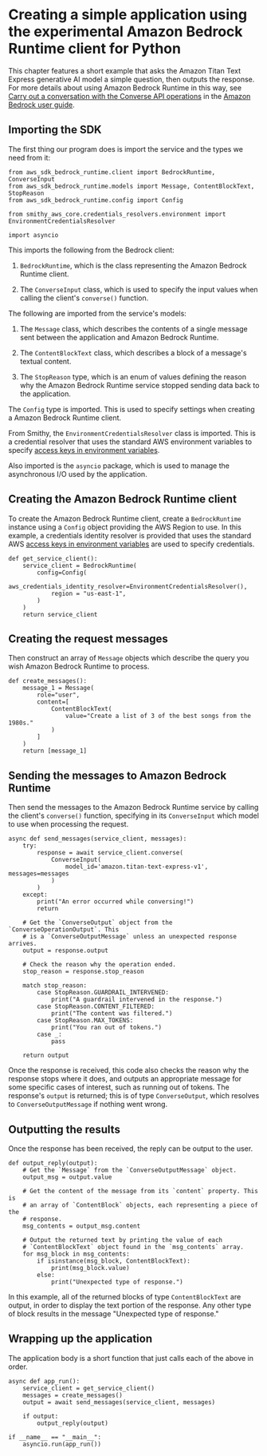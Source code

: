 # Creating a simple application using the experimental Amazon Bedrock Runtime client for Python<a name="simple-app"></a>

This chapter features a short example that asks the Amazon Titan Text Express generative AI model a simple question, then outputs the response. For more details about using Amazon Bedrock Runtime in this way, see [Carry out a conversation with the Converse API operations](https://docs.aws.amazon.com/bedrock/latest/userguide/conversation-inference.html) in the [Amazon Bedrock user guide](https://docs.aws.amazon.com/bedrock/latest/userguide/what-is-bedrock.html).

## Importing the SDK<a name="simple-app-imports"></a>

The first thing our program does is import the service and the types we need from it:

```
from aws_sdk_bedrock_runtime.client import BedrockRuntime, ConverseInput
from aws_sdk_bedrock_runtime.models import Message, ContentBlockText, StopReason
from aws_sdk_bedrock_runtime.config import Config

from smithy_aws_core.credentials_resolvers.environment import EnvironmentCredentialsResolver

import asyncio
```

This imports the following from the Bedrock client:

1. `BedrockRuntime`, which is the class representing the Amazon Bedrock Runtime client.

1. The `ConverseInput` class, which is used to specify the input values when calling the client's `converse()` function.

The following are imported from the service's models:

1. The `Message` class, which describes the contents of a single message sent between the application and Amazon Bedrock Runtime.

1. The `ContentBlockText` class, which describes a block of a message's textual content.

1. The `StopReason` type, which is an enum of values defining the reason why the Amazon Bedrock Runtime service stopped sending data back to the application.

The `Config` type is imported. This is used to specify settings when creating a Amazon Bedrock Runtime client.

From Smithy, the `EnvironmentCredentialsResolver` class is imported. This is a credential resolver that uses the standard AWS environment variables to specify [access keys in environment variables](https://docs.aws.amazon.com/sdkref/latest/guide/access-users.html).

Also imported is the `asyncio` package, which is used to manage the asynchronous I/O used by the application.

## Creating the Amazon Bedrock Runtime client<a name="simple-app-create-client"></a>

To create the Amazon Bedrock Runtime client, create a `BedrockRuntime` instance using a `Config` object providing the AWS Region to use. In this example, a credentials identity resolver is provided that uses the standard AWS [access keys in environment variables](https://docs.aws.amazon.com/sdkref/latest/guide/access-users.html) are used to specify credentials. 

```
def get_service_client():
    service_client = BedrockRuntime(
        config=Config(
            aws_credentials_identity_resolver=EnvironmentCredentialsResolver(),
            region = "us-east-1",
        )
    )
    return service_client
```

## Creating the request messages<a name="simple-app-messages"></a>

Then construct an array of `Message` objects which describe the query you wish Amazon Bedrock Runtime to process.

```
def create_messages():
    message_1 = Message(
        role="user",
        content=[
            ContentBlockText(
                value="Create a list of 3 of the best songs from the 1980s."
            )
        ]
    )
    return [message_1]
```

## Sending the messages to Amazon Bedrock Runtime<a name="simple-app-send-messages"></a>

Then send the messages to the Amazon Bedrock Runtime service by calling the client's `converse()` function, specifying in its `ConverseInput` which model to use when processing the request.

```
async def send_messages(service_client, messages):
    try:
        response = await service_client.converse(
            ConverseInput(
                model_id='amazon.titan-text-express-v1', messages=messages
            )
        )
    except:
        print("An error occurred while conversing!")
        return

    # Get the `ConverseOutput` object from the `ConverseOperationOutput`. This
    # is a `ConverseOutputMessage` unless an unexpected response arrives.
    output = response.output

    # Check the reason why the operation ended.
    stop_reason = response.stop_reason

    match stop_reason:
        case StopReason.GUARDRAIL_INTERVENED:
            print("A guardrail intervened in the response.")
        case StopReason.CONTENT_FILTERED:
            print("The content was filtered.")
        case StopReason.MAX_TOKENS:
            print("You ran out of tokens.")
        case _:
            pass

    return output
```

Once the response is received, this code also checks the reason why the response stops where it does, and outputs an appropriate message for some specific cases of interest, such as running out of tokens. The response's `output` is returned; this is of type `ConverseOutput`, which resolves to `ConverseOutputMessage` if nothing went wrong.

## Outputting the results<a name="simple-app-output"></a>

Once the response has been received, the reply can be output to the user.

```
def output_reply(output):
    # Get the `Message` from the `ConverseOutputMessage` object.
    output_msg = output.value

    # Get the content of the message from its `content` property. This is
    # an array of `ContentBlock` objects, each representing a piece of the
    # response.
    msg_contents = output_msg.content
    
    # Output the returned text by printing the value of each
    # `ContentBlockText` object found in the `msg_contents` array.
    for msg_block in msg_contents:
        if isinstance(msg_block, ContentBlockText):
            print(msg_block.value)
        else:
            print("Unexpected type of response.")
```

In this example, all of the returned blocks of type `ContentBlockText` are output, in order to display the text portion of the response. Any other type of block results in the message "Unexpected type of response."

## Wrapping up the application<a name="simple-app-run"></a>

The application body is a short function that just calls each of the above in order.

```
async def app_run():
    service_client = get_service_client()
    messages = create_messages()
    output = await send_messages(service_client, messages)

    if output:
        output_reply(output)
    
if __name__ == "__main__":
    asyncio.run(app_run())
```
